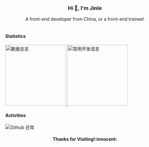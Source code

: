<h3 align="center">Hi 👋, I'm Jinle</h3>

<div align="center">A front-end developer from China, or a front-end trainee!</div>

<br />


#### Statistics
<a href="https://github.com/qjinle" target="_blank">
  <img alt="数据总览" src="https://denvercoder1-github-readme-stats.vercel.app/api/?username=qjinle&show_icons=true&count_private=true&theme=react&hide_border=true&bg_color=1F222E&title_color=F85D7F&icon_color=F8D866" height="192px" />
</a>
<a href="https://github.com/qjinle" target="_blank">
  <img alt="常用开发语言" src="https://github-readme-stats.vercel.app/api/top-langs/?username=qjinle&langs_count=8&layout=compact&theme=react&hide_border=true&bg_color=1F222E&title_color=F85D7F&icon_color=F8D866&hide=Jupyter%20Notebook" height="192px" />
</a>
<br>

#### Activities
<img alt="Github 日常" src="https://denvercoder1-activity-graph.herokuapp.com/graph/?username=qjinle&bg_color=1F222E&color=F8D866&line=F85D7F&point=FFFFFF&hide_border=true"  />

<h4 align="center"> Thanks for Visiting!:innocent:</h4>
